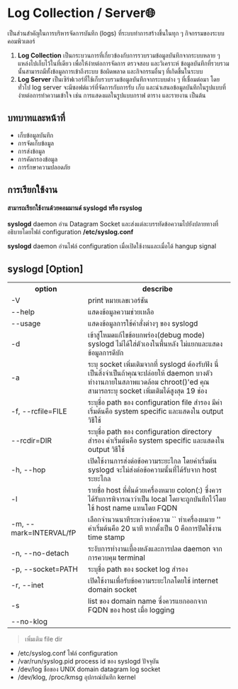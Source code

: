 <h1>Log Collection / Server🌐</h1>
<p>เป็นส่วนสำคัญในการบริหารจัดการบันทึก (logs) ที่ระบบทำการสร้างขึ้นในทุก ๆ กิจกรรมของระบบคอมพิวเตอร์
<ol>
  <li>
    <b>Log Collection</b> เป็นกระบวนการที่เกี่ยวข้องกับการรวบรวมข้อมูลบันทึกจากระบบหลาย ๆ แหล่งไปเก็บไว้ในที่เดียว เพื่อให้ง่ายต่อการจัดการ ตรวจสอบ และวิเคราะห์ ข้อมูลบันทึกที่รวบรวมนั้นสามารถมีทั้งข้อมูลการเข้าถึงระบบ ข้อผิดพลาด และกิจกรรมอื่นๆ ที่เกิดขึ้นในระบบ
  </li>
  <li>
    <b>Log Server</b> เป็นเซิร์ฟเวอร์ที่ใช้เก็บรวบรวมข้อมูลบันทึกจากระบบต่าง ๆ ที่เชื่อมต่อมา โดยทั่วไป log server จะมีซอฟต์แวร์ที่จัดการกับการรับ เก็บ และนำเสนอข้อมูลบันทึกในรูปแบบที่ง่ายต่อการทำความเข้าใจ เช่น การแสดงผลในรูปแบบกราฟ ตาราง และรายงาน เป็นต้น
  </li>
</ol>
</p>
<h2>บทบาทและหน้าที่</h2>
<ul>
  <li>เก็บข้อมูลบันทึก</li>
  <li>การจัดเก็บข้อมูล</li>
  <li>การส่งข้อมูล</li>
  <li>การคัดกรองข้อมูล</li>
  <li>การรักษาความปลอดภัย</li>
</ul>
<h2>การเรียกใช้งาน</h2>
<p>
  <h4>สามารถเรียกใช้งานด้วยคอมมานด์ syslogd หรือ rsyslog</h4>
  <b>syslogd</b> daemon อ่าน Datagram Socket และส่งแต่ละบรรทัดข้อความไปยังปลายทางที่อธิบายโดยไฟล์ configuration <b>/etc/syslog.conf</b> 
  <p><b>syslogd</b> daemon อ่านไฟล์ configuration เมื่อเปิดใช้งานและเมื่อได้ hangup signal</p>
</p>
<h2>syslogd [Option]</h2>
<table>
  <tr>
    <th>option</th>
    <th>describe</th>
  </tr>
  <tr>
    <td>-V</td>
    <td>print  หมายเลขเวอร์ชัน</td>
  </tr>
  <tr>
    <td>--help</td>
    <td>แสดงข้อมูลความช่วยเหลือ</td>
  </tr>
  <tr>
    <td>--usage</td>
    <td>แสดงข้อมูลการใช้คำสั่งต่างๆ ของ syslogd</td>
  </tr>
  <tr>
    <td>-d</td>
    <td>เข้าสู่โหมดแก้ไขข้อบกพร่อง(debug mode) syslogd ไม่ได้ใส่ตัวเองในพื้นหลัง ไม่แยกและแสดงข้อมูลการดีบัก</td>
  </tr>
  <tr>
    <td>-a</td>
    <td>ระบุ socket เพิ่มเติมจากที่ syslogd ต้องรับฟัง นี่เป็นสิ่งจำเป็นถ้าคุณจะปล่อยให้ daemon บางตัวทำงานภายในสภาพแวดล้อม chroot()'ed คุณสามารถระบุ socket เพิ่มเติมได้สูงสุด 19 ช่อง</td>
  </tr>
  <tr>
    <td>-f, --rcfile=FILE</td>
    <td>ระบุชื่อ path ของ configuration file สำรอง มีค่าเริ่มต้นคือ system specific และแสดงใน output วิธีใช้</td>
  </tr>
  <tr>
    <td> --rcdir=DIR</td>
    <td>ระบุชื่อ path ของ configuration directory สำรอง ค่าเริ่มต้นคือ system specific และแสดงใน output วิธีใช้</td>
  </tr>
  <tr>
    <td>-h, --hop</td>
    <td>เปิดใช้งานการส่งต่อข้อความระยะไกล โดยค่าเริ่มต้น syslogd จะไม่ส่งต่อข้อความนั้นที่ได้รับจาก host ระยะไกล</td>
  </tr>
  <tr>
    <td>-l</td>
    <td>รายชื่อ host ที่คั่นด้วยเครื่องหมาย colon(:) ซึ่งควรได้รับการพิจารณาว่าเป็น local โดยจะถูกบันทึกไว้โดยใช้ host name แทนโดย FQDN</td>
  </tr>
  <tr>
    <td>-m, --mark=INTERVAL/fP</td>
    <td>เลือกจำนวนนาทีระหว่างข้อความ `` ทำเครื่องหมาย '' ค่าเริ่มต้นคือ 20 นาที หากตั้งเป็น 0 คือการปิดใช้งาน time stamp</td>
  </tr>
  <tr>
    <td>-n, --no-detach</td>
    <td>ระงับการทำงานเบื้องหลังและการปลด daemon จากการควบคุม terminal</td>
  </tr>
  <tr>
    <td>-p, --socket=PATH</td>
    <td>ระบุชื่อ path ของ socket log สำรอง</td>
  </tr>
  <tr>
    <td>-r, --inet</td>
    <td>เปิดใช้งานเพื่อรับข้อความระยะไกลโดยใช้ internet domain socket</td>
  </tr>
  <tr>
    <td>-s</td>
    <td>list ของ domain name ซึ่งควรแยกออกจาก FQDN ของ host เมื่อ logging</td>
  </tr>
  <tr>
    <td>--no-klog</td>
    <td></td>
  </tr>
</table>
<blockquote>เพิ่มเติม file dir</blockquote>
<ul>
  <li>/etc/syslog.conf     	  ไฟล์ configuration</li>
  <li>/var/run/syslog.pid  	  process id ของ syslogd ปัจจุบัน</li>
  <li>/dev/log             	  ชื่อของ UNIX domain datagram log socket</li>
  <li>/dev/klog, /proc/kmsg	  อุปกรณ์บันทึก kernel</li>
</ul>
